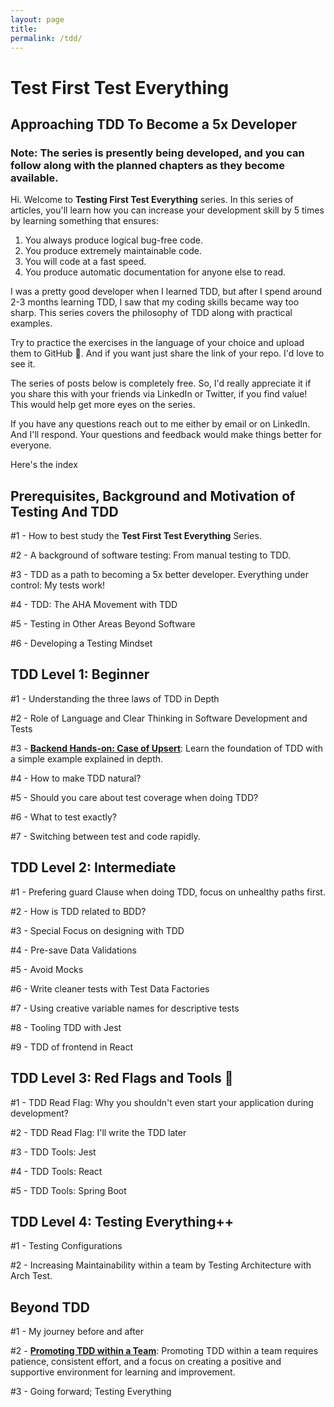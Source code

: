 ```yaml
---
layout: page
title: 
permalink: /tdd/
---
```


# Test First Test Everything

## Approaching TDD To Become a 5x Developer

### Note: **The series is presently being developed, and you can follow along with the planned chapters as they become available.**


Hi. Welcome to **Testing First Test Everything** series. In this series of articles, you'll learn how you can increase your development skill by 5 times by learning something that ensures:

1. You always produce logical bug-free code.
2. You produce extremely maintainable code.
3. You will code at a fast speed.
4. You produce automatic documentation for anyone else to read.

I was a pretty good developer when I learned TDD, but after I spend around 2-3 months learning TDD, I saw that my coding skills became way too sharp. This series covers the philosophy of TDD along with practical examples.

Try to practice the exercises in the language of your choice and upload them to GitHub 🙂. And if you want just share the link of your repo. I'd love to see it.

The series of posts below is completely free. So, I'd really appreciate it if you share this with your friends via LinkedIn or Twitter, if you find value! This would help get more eyes on the series.

If you have any questions reach out to me either by email or on LinkedIn. And I'll respond. Your questions and feedback would make things better for everyone.

Here's the index

## Prerequisites, Background and Motivation of Testing And TDD

#1 - How to best study the **Test First Test Everything** Series.

#2 - A background of software testing: From manual testing to TDD.

#3 - TDD as a path to becoming a 5x better developer. Everything under control: My tests work!

#4 - TDD: The AHA Movement with TDD

#5 - Testing in Other Areas Beyond Software

#6 - Developing a Testing Mindset

## TDD Level 1: Beginner

#1 - Understanding the three laws of TDD in Depth

#2 - Role of Language and Clear Thinking in Software Development and Tests

#3 - **[Backend Hands-on: Case of Upsert](/tdd-backend-example)**: Learn the foundation of TDD with a simple example explained in depth.

#4 - How to make TDD natural?

#5 - Should you care about test coverage when doing TDD?

#6 - What to test exactly?

#7 - Switching between test and code rapidly.

## TDD Level 2: Intermediate

#1 - Prefering guard Clause when doing TDD, focus on unhealthy paths first.

#2 - How is TDD related to BDD?

#3 - Special Focus on designing with TDD

#4 - Pre-save Data Validations

#5 - Avoid Mocks

#6 - Write cleaner tests with Test Data Factories

#7 - Using creative variable names for descriptive tests

#8 - Tooling TDD with Jest

#9 - TDD of frontend in React

## TDD Level 3: Red Flags and Tools 🚩

#1 - TDD Read Flag: Why you shouldn't even start your application during development?

#2 - TDD Read Flag: I'll write the TDD later

#3 - TDD Tools: Jest

#4 - TDD Tools: React

#5 - TDD Tools: Spring Boot

## TDD Level 4: Testing Everything++

#1 - Testing Configurations

#2 - Increasing Maintainability within a team by Testing Architecture with Arch Test.

## Beyond TDD

#1 - My journey before and after

#2 - [**Promoting TDD within a Team**](/promote-tdd-in-a-team): Promoting TDD within a team requires patience, consistent effort, and a focus on creating a positive and supportive environment for learning and improvement.

#3 - Going forward; Testing Everything